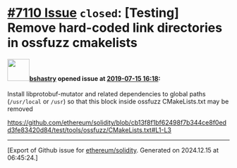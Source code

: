 # [\#7110 Issue](https://github.com/ethereum/solidity/issues/7110) `closed`: [Testing] Remove hard-coded link directories in ossfuzz cmakelists

#### <img src="https://avatars.githubusercontent.com/u/2388185?v=4" width="50">[bshastry](https://github.com/bshastry) opened issue at [2019-07-15 16:18](https://github.com/ethereum/solidity/issues/7110):

Install libprotobuf-mutator and related dependencies to global paths (`/usr/local` or `/usr`) so that this block inside ossfuzz CMakeLists.txt may be removed

https://github.com/ethereum/solidity/blob/cb13f8f1bf62498f7b344ce8f0edd3fe83420d84/test/tools/ossfuzz/CMakeLists.txt#L1-L3




-------------------------------------------------------------------------------



[Export of Github issue for [ethereum/solidity](https://github.com/ethereum/solidity). Generated on 2024.12.15 at 06:45:24.]

